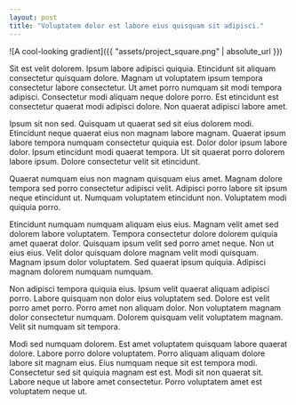 ```yaml
---
layout: post
title: "Voluptatem dolor est labore eius quisquam sit adipisci."
---
```


![A cool-looking gradient]({{ "assets/project_square.png" | absolute_url }})

Sit est velit dolorem. Ipsum labore adipisci quiquia. Etincidunt sit aliquam consectetur quisquam dolore. Magnam ut voluptatem ipsum tempora consectetur labore consectetur. Ut amet porro numquam sit modi tempora adipisci. Consectetur modi aliquam neque dolore porro. Est etincidunt est consectetur quaerat modi adipisci dolore. Non quaerat adipisci labore amet.

<!--more-->

Ipsum sit non sed. Quisquam ut quaerat sed sit eius dolorem modi. Etincidunt neque quaerat eius non magnam labore magnam. Quaerat ipsum labore tempora numquam consectetur quiquia est. Dolor dolor ipsum labore dolor. Ipsum etincidunt modi quaerat tempora. Ut sit quaerat porro dolorem labore ipsum. Dolore consectetur velit sit etincidunt.

Quaerat numquam eius non magnam quisquam eius amet. Magnam dolore tempora sed porro consectetur adipisci velit. Adipisci porro labore sit ipsum neque etincidunt ut. Numquam voluptatem etincidunt non. Voluptatem modi quiquia porro.

Etincidunt numquam numquam aliquam eius eius. Magnam velit amet sed dolorem labore voluptatem. Tempora consectetur dolore dolorem quiquia amet quaerat dolor. Quisquam ipsum velit sed porro amet neque. Non ut eius eius. Velit dolor quisquam dolore magnam velit modi quisquam. Magnam ipsum dolor voluptatem. Sed quaerat ipsum quiquia. Adipisci magnam dolorem numquam numquam.

Non adipisci tempora quiquia eius. Ipsum velit quaerat aliquam adipisci porro. Labore quisquam non dolor eius voluptatem sed. Dolore est velit porro amet porro. Porro amet non aliquam dolor. Non voluptatem magnam dolor consectetur numquam. Dolorem quisquam velit voluptatem magnam. Velit sit numquam sit tempora.

Modi sed numquam dolorem. Est amet voluptatem quisquam labore quaerat dolore. Labore porro dolore voluptatem. Porro aliquam aliquam dolore labore sit magnam eius. Eius numquam neque sit est tempora modi. Consectetur sed sit quiquia magnam est est. Modi sit non quaerat sit. Labore neque ut labore amet consectetur. Porro voluptatem amet est voluptatem neque ut.